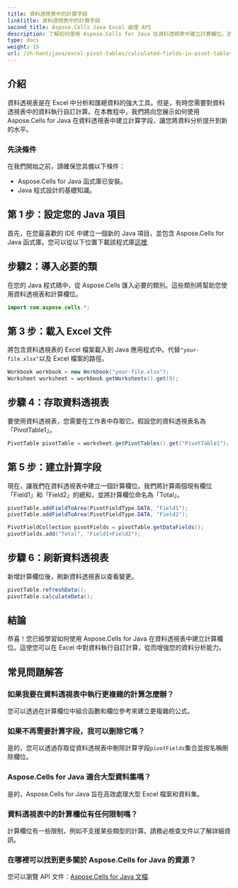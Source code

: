 ```yaml
---
title: 資料透視表中的計算字段
linktitle: 資料透視表中的計算字段
second_title: Aspose.Cells Java Excel 處理 API
description: 了解如何使用 Aspose.Cells for Java 在資料透視表中建立計算欄位。透過 Excel 中的自訂計算增強資料分析。
type: docs
weight: 15
url: /zh-hant/java/excel-pivot-tables/calculated-fields-in-pivot-tables/
---
```

## 介紹
資料透視表是在 Excel 中分析和匯總資料的強大工具。但是，有時您需要對資料透視表中的資料執行自訂計算。在本教程中，我們將向您展示如何使用 Aspose.Cells for Java 在資料透視表中建立計算字段，讓您將資料分析提升到新的水平。

### 先決條件
在我們開始之前，請確保您具備以下條件：
- Aspose.Cells for Java 函式庫已安裝。
- Java 程式設計的基礎知識。

## 第 1 步：設定您的 Java 項目
首先，在您最喜歡的 IDE 中建立一個新的 Java 項目，並包含 Aspose.Cells for Java 函式庫。您可以從以下位置下載該程式庫[這裡](https://releases.aspose.com/cells/java/).

## 步驟2：導入必要的類
在您的 Java 程式碼中，從 Aspose.Cells 匯入必要的類別。這些類別將幫助您使用資料透視表和計算欄位。

```java
import com.aspose.cells.*;
```

## 第 3 步：載入 Excel 文件
將包含資料透視表的 Excel 檔案載入到 Java 應用程式中。代替`"your-file.xlsx"`以及 Excel 檔案的路徑。

```java
Workbook workbook = new Workbook("your-file.xlsx");
Worksheet worksheet = workbook.getWorksheets().get(0);
```

## 步驟 4：存取資料透視表
要使用資料透視表，您需要在工作表中存取它。假設您的資料透視表名為「PivotTable1」。

```java
PivotTable pivotTable = worksheet.getPivotTables().get("PivotTable1");
```

## 第 5 步：建立計算字段
現在，讓我們在資料透視表中建立一個計算欄位。我們將計算兩個現有欄位「Field1」和「Field2」的總和，並將計算欄位命名為「Total」。

```java
pivotTable.addFieldToArea(PivotFieldType.DATA, "Field1");
pivotTable.addFieldToArea(PivotFieldType.DATA, "Field2");

PivotFieldCollection pivotFields = pivotTable.getDataFields();
pivotFields.add("Total", "Field1+Field2");
```

## 步驟 6：刷新資料透視表
新增計算欄位後，刷新資料透視表以查看變更。

```java
pivotTable.refreshData();
pivotTable.calculateData();
```

## 結論
恭喜！您已經學習如何使用 Aspose.Cells for Java 在資料透視表中建立計算欄位。這使您可以在 Excel 中對資料執行自訂計算，從而增強您的資料分析能力。

## 常見問題解答
### 如果我要在資料透視表中執行更複雜的計算怎麼辦？
   您可以透過在計算欄位中組合函數和欄位參考來建立更複雜的公式。

### 如果不再需要計算字段，我可以刪除它嗎？
   是的，您可以透過存取從資料透視表中刪除計算字段`pivotFields`集合並按名稱刪除欄位。

### Aspose.Cells for Java 適合大型資料集嗎？
   是的，Aspose.Cells for Java 旨在高效處理大型 Excel 檔案和資料集。

### 資料透視表中的計算欄位有任何限制嗎？
   計算欄位有一些限制，例如不支援某些類型的計算。請務必檢查文件以了解詳細資訊。

### 在哪裡可以找到更多關於 Aspose.Cells for Java 的資源？
   您可以瀏覽 API 文件：[Aspose.Cells for Java 文檔](https://reference.aspose.com/cells/java/).